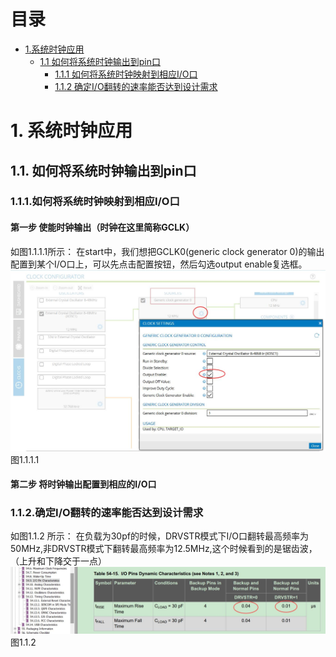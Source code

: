 # 目录
* [1.系统时钟应用](#1-系统时钟应用)
  * [1.1 如何将系统时钟输出到pin口](#11-如何将系统时钟输出到pin口)
    * [1.1.1 如何将系统时钟映射到相应I/O口](#111-如何将系统时钟映射到相应I/O口)
    * [1.1.2 确定I/O翻转的速率能否达到设计需求](#112-确定I/O翻转的速率能否达到设计需求)


# 1. 系统时钟应用
## 1.1. 如何将系统时钟输出到pin口

### 1.1.1.如何将系统时钟映射到相应I/O口
#### 第一步 使能时钟输出（时钟在这里简称GCLK）
如图1.1.1.1所示：
在start中，我们想把GCLK0(generic clock generator 0)的输出配置到某个I/O口上，可以先点击配置按钮，然后勾选output enable复选框。
![images](https://github.com/yuchengstudio/SAMD51/blob/master/aplication_note/pictures/sysclock_003.jpg)
图1.1.1.1

#### 第二步 将时钟输出配置到相应的I/O口


### 1.1.2.确定I/O翻转的速率能否达到设计需求
如图1.1.2 所示：
在负载为30pf的时候，DRVSTR模式下I/O口翻转最高频率为50MHz,非DRVSTR模式下翻转最高频率为12.5MHz,这个时候看到的是锯齿波，（上升和下降交于一点）
![images](https://github.com/yuchengstudio/SAMD51/blob/master/aplication_note/pictures/sysclock_002.jpg)
图1.1.2

  


